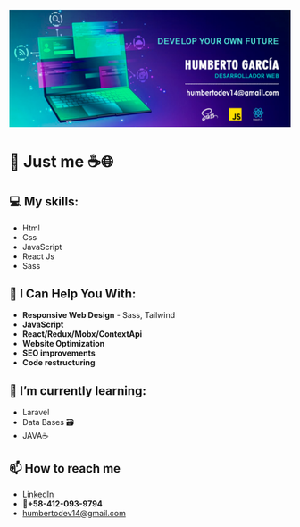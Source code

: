 ![myBanner](https://github.com/HumbertoDevelop/HumbertoDevelop/blob/main/humberto.png)
# 👋 Just me ☕🌐

## 💻 My skills: 
 * Html
 * Css
 * JavaScript
 * React Js 
 * Sass 
## 🌟 I Can Help You With:
 * **Responsive Web Design** - Sass, Tailwind
 * **JavaScript** 
 * **React/Redux/Mobx/ContextApi**
 * **Website Optimization**
 * **SEO improvements**
 * **Code restructuring**
## 🌱 I’m currently learning:
 * Laravel
 * Data Bases 🗃️ 
 * JAVA☕ 
## 📫 How to reach me 
 * [LinkedIn](https://www.linkedin.com/mwlite/in/humberto-garc%C3%ADa-29a75b217)
 * 📱**+58-412-093-9794** 
 * [humbertodev14@gmail.com](www.google.com)
